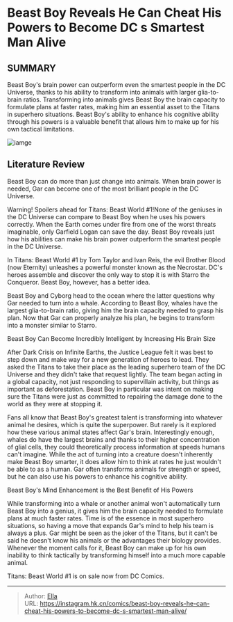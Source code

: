 # Beast Boy Reveals He Can Cheat His Powers to Become DC s Smartest Man Alive


## SUMMARY 



  Beast Boy&#39;s brain power can outperform even the smartest people in the DC Universe, thanks to his ability to transform into animals with larger glia-to-brain ratios.   Transforming into animals gives Beast Boy the brain capacity to formulate plans at faster rates, making him an essential asset to the Titans in superhero situations.   Beast Boy&#39;s ability to enhance his cognitive ability through his powers is a valuable benefit that allows him to make up for his own tactical limitations.  

![iamge](https://static1.srcdn.com/wordpress/wp-content/uploads/2023/11/beast-boy-and-batman-dc.jpg)

## Literature Review

Beast Boy can do more than just change into animals. When brain power is needed, Gar can become one of the most brilliant people in the DC Universe.




Warning! Spoilers ahead for Titans: Beast World #1!None of the geniuses in the DC Universe can compare to Beast Boy when he uses his powers correctly. When the Earth comes under fire from one of the worst threats imaginable, only Garfield Logan can save the day. Beast Boy reveals just how his abilities can make his brain power outperform the smartest people in the DC Universe.




In Titans: Beast World #1 by Tom Taylor and Ivan Reis, the evil Brother Blood (now Eternity) unleashes a powerful monster known as the Necrostar. DC&#39;s heroes assemble and discover the only way to stop it is with Starro the Conqueror. Beast Boy, however, has a better idea.

          

Beast Boy and Cyborg head to the ocean where the latter questions why Gar needed to turn into a whale. According to Beast Boy, whales have the largest glia-to-brain ratio, giving him the brain capacity needed to grasp his plan. Now that Gar can properly analyze his plan, he begins to transform into a monster similar to Starro.


 Beast Boy Can Become Incredibly Intelligent by Increasing His Brain Size 
          




After Dark Crisis on Infinite Earths, the Justice League felt it was best to step down and make way for a new generation of heroes to lead. They asked the Titans to take their place as the leading superhero team of the DC Universe and they didn&#39;t take that request lightly. The team began acting in a global capacity, not just responding to supervillain activity, but things as important as deforestation. Beast Boy in particular was intent on making sure the Titans were just as committed to repairing the damage done to the world as they were at stopping it.

Fans all know that Beast Boy&#39;s greatest talent is transforming into whatever animal he desires, which is quite the superpower. But rarely is it explored how these various animal states affect Gar&#39;s brain. Interestingly enough, whales do have the largest brains and thanks to their higher concentration of glial cells, they could theoretically process information at speeds humans can&#39;t imagine. While the act of turning into a creature doesn&#39;t inherently make Beast Boy smarter, it does allow him to think at rates he just wouldn&#39;t be able to as a human. Gar often transforms animals for strength or speed, but he can also use his powers to enhance his cognitive ability.






 Beast Boy&#39;s Mind Enhancement is the Best Benefit of His Powers 
          

While transforming into a whale or another animal won&#39;t automatically turn Beast Boy into a genius, it gives him the brain capacity needed to formulate plans at much faster rates. Time is of the essence in most superhero situations, so having a move that expands Gar&#39;s mind to help his team is always a plus. Gar might be seen as the joker of the Titans, but it can&#39;t be said he doesn&#39;t know his animals or the advantages their biology provides. Whenever the moment calls for it, Beast Boy can make up for his own inability to think tactically by transforming himself into a much more capable animal.

Titans: Beast World #1 is on sale now from DC Comics.



---

> Author: [Ella](https://instagram.hk.cn/)  
> URL: https://instagram.hk.cn/comics/beast-boy-reveals-he-can-cheat-his-powers-to-become-dc-s-smartest-man-alive/  

